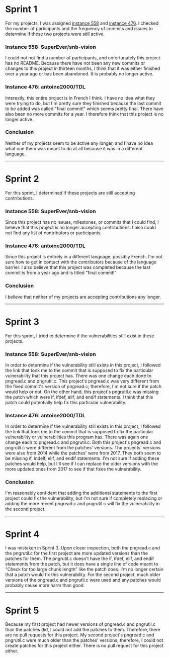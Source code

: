 # Sprint 1

For my projects, I was assigned [instance 558](https://github.com/SuperEver/snb-vision) and [instance 476](https://github.com/antoine2000/TDL). I checked 
the number of participants and the frequency of commits and issues to determine if these two projects were still active.

### Instance 558: SuperEver/snb-vision

I could not not find a number of participants, and unfortunately this project has no README. Because there have not been any new commits or changes to this
project in thirteen months, I think that it was either finished over a year ago or has been abandoned. It is probably no longer active.

### Instance 476: antoine2000/TDL

Interestly, this entire project is in French I think. I have no idea what they were trying to do, but I'm pretty sure they finished because the last commit
to be added was called "final commit!" which seems pretty final. There have also been no more commits for a year. I therefore think that this project is
no longer active. 

### Conclusion

Neither of my projects seem to be active any longer, and I have no idea what one them was meant to do at all because it was in a different language.

-------------

# Sprint 2

For this sprint, I determined if these projects are still accepting contributions. 

### Instance 558: SuperEver/snb-vision

Since this project has no issues, milestones, or commits that I could find, I believe that this project is no longer accepting contributions. I also 
could not find any list of contributors or participants. 

### Instance 476: antoine2000/TDL

Since this project is entirely in a different language, possibly French, I'm not sure how to get in contact with the contributors because of the 
language barrier. I also believe that this project was completed because the last commit is from a year ago and is titled "final commit!"

### Conclusion

I believe that neither of my projects are accepting contributions any longer. 

-------------------

# Sprint 3

For this sprint, I tried to determine if the vulnerabilities still exist in these projects.

### Instance 558: SuperEver/snb-vision

In order to determine if the vulnerability still exists in this project, I followed the link that took me to the commit that is supposed to fix the
particular vulnerability that this project has. There was one change each done to pngread.c and pngrutil.c. This project's pngread.c was very different
from the fixed commit's version of pngread.c; therefore, I'm not sure if the patch would help or not. On the other hand, this project's pngrutil.c was
missing the patch which were if, ifdef, elif, and endif statements. I think that this patch could potentially help fix this particular vulnerability. 

### Instance 476: antoine2000/TDL

In order to determine if the vulnerability still exists in this project, I followed the link that took me to the commit that is supposed to fix the
particular vulnerability or vulnerabilities this program has. There was again one change each to pngread.c and pngrutil.c. Both this project's pngread.c
and pngrutil.c were different from the patches' versions. The projects' versions were also from 2014 while the patches' were from 2017. They both seem to 
be missing if, indelf, elif, and endif statements. I'm not sure if adding these patches would help, but I'll see if I can replace the older versions with
the more updated ones from 2017 to see if that fixes the vulnerability. 

### Conclusion

I'm reasonably confident that adding the additional statements to the first project could fix the vulnerability, but I'm not sure if completely replacing
or adding the more recent pngread.c and pngrutil.c will fix the vulnerability in the second project.

-----------------

# Sprint 4

I was mistaken in Sprint 3. Upon closer inspection, both the pngread.c and the pngrutil.c for the first project are more updated versions than the 
patches for them. The pngrutil.c doesn't have the if, ifdef, elif, and endif statements from the patch, but it does have a single line of code meant 
to "Check for too large chunk length" like the patch does. I'm no longer certain that a patch would fix this vulnerability. For the second project, 
much older versions of the pngread.c and pngrutil.c were used and any patches would probably cause more harm than good. 

------------------

# Sprint 5

Because my first project had newer versions of pngread.c and pngrutil.c than the patches did, I could not add the patches to them. Therefore, 
there are no pull requests for this project. My second project's pngread.c and pngrutil.c were much older than the patches' versions; therefore, I 
could not create patches for this project either. There is no pull request for this project either. 
